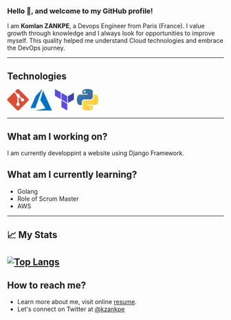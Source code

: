 ### Hello 👋, and welcome to my GitHub profile!

I am **Komlan ZANKPE**, a Devops Engineer from Paris (France). I value growth through knowledge and I always look for opportunities to improve myself.
This quality helped me understand Cloud technologies and embrace the DevOps journey. 


---

## Technologies


<img src="./assets/git.svg" alt="Git Logo" width="50" height="50"/> <img src="./assets/azure.svg" alt="Azure Logo" width="50" height="50"/> <img src="./assets/terraform.svg" alt="Terraform Logo" width="50" height="50"/> <img src="./assets/python.svg" alt="Python Logo" width="50" height="50"/>

---

## What am I working on?

I am currently developpint a website using Django Framework.

## What am I currently learning?

- Golang
- Role of Scrum Master
- AWS
---
## &#x1f4c8; My Stats

[![Top Langs](https://github-readme-stats.vercel.app/api/top-langs/?username=kzankpe&hide=java,html,css&theme=tokyonight)](https://github.com/kzankpe)
---
## How to reach me?

- Learn more about me, visit online [resume]().
- Let's connect on Twitter at [@kzankpe](https://twitter.com/kzankpe)

<!--
**kzankpe/kzankpe** is a ✨ _special_ ✨ repository because its `README.md` (this file) appears on your GitHub profile.

Here are some ideas to get you started:

- 🔭 I’m currently working on ...
- 🌱 I’m currently learning ...
- 👯 I’m looking to collaborate on ...
- 🤔 I’m looking for help with ...
- 💬 Ask me about ...
- 📫 How to reach me: ...
- 😄 Pronouns: ...
- ⚡ Fun fact: ...
-->
